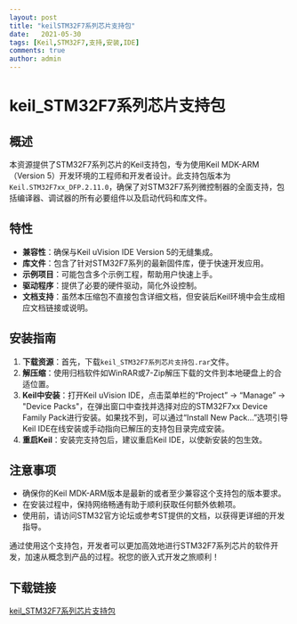 ```yaml
---
layout: post
title: "keilSTM32F7系列芯片支持包"
date:   2021-05-30
tags: [Keil,STM32F7,支持,安装,IDE]
comments: true
author: admin
---
```

# keil_STM32F7系列芯片支持包

## 概述

本资源提供了STM32F7系列芯片的Keil支持包，专为使用Keil MDK-ARM（Version 5）开发环境的工程师和开发者设计。此支持包版本为`Keil.STM32F7xx_DFP.2.11.0`，确保了对STM32F7系列微控制器的全面支持，包括编译器、调试器的所有必要组件以及启动代码和库文件。

## 特性

- **兼容性**：确保与Keil uVision IDE Version 5的无缝集成。
- **库文件**：包含了针对STM32F7系列的最新固件库，便于快速开发应用。
- **示例项目**：可能包含多个示例工程，帮助用户快速上手。
- **驱动程序**：提供了必要的硬件驱动，简化外设控制。
- **文档支持**：虽然本压缩包不直接包含详细文档，但安装后Keil环境中会生成相应文档链接或说明。

## 安装指南

1. **下载资源**：首先，下载`keil_STM32F7系列芯片支持包.rar`文件。
2. **解压缩**：使用归档软件如WinRAR或7-Zip解压下载的文件到本地硬盘上的合适位置。
3. **Keil中安装**：打开Keil uVision IDE，点击菜单栏的“Project” -> “Manage” -> "Device Packs"，在弹出窗口中查找并选择对应的STM32F7xx Device Family Pack进行安装。如果找不到，可以通过“Install New Pack…”选项引导Keil IDE在线安装或手动指向已解压的支持包目录完成安装。
4. **重启Keil**：安装完支持包后，建议重启Keil IDE，以使新安装的包生效。

## 注意事项

- 确保你的Keil MDK-ARM版本是最新的或者至少兼容这个支持包的版本要求。
- 在安装过程中，保持网络畅通有助于顺利获取任何额外依赖项。
- 使用前，请访问STM32官方论坛或参考ST提供的文档，以获得更详细的开发指导。

通过使用这个支持包，开发者可以更加高效地进行STM32F7系列芯片的软件开发，加速从概念到产品的过程。祝您的嵌入式开发之旅顺利！

## 下载链接

[keil_STM32F7系列芯片支持包](https://pan.quark.cn/s/bef3940a27aa)
